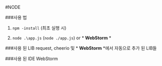 #NODE

###사용 법
1. `npm -install` (최초 실행 시)

2. `node .\app.js` (`node ./app.js`) or * **WebStorm** *

###사용 된 LIB
request, cheerio 및 * **WebStorm** *에서 자동으로 추가 된 LIB들

###사용 된 IDE
WebStorm

